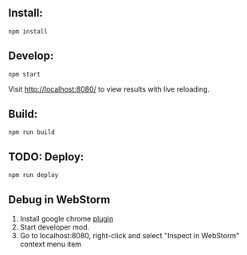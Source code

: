Install:
--------

`npm install`

Develop:
--------

`npm start`

Visit [http://localhost:8080/](http://localhost:8080/) to view results with live reloading.

Build:
------

`npm run build`

TODO: Deploy:
-------------

`npm run deploy`


Debug in WebStorm
-----------------

1. Install google chrome [plugin](https://chrome.google.com/webstore/detail/jetbrains-ide-support/hmhgeddbohgjknpmjagkdomcpobmllji?utm_campaign=en&utm_source=en-et-na-us-oc-webstrapp&utm_medium=et)
2. Start developer mod.
3. Go to localhost:8080, right-click and select "Inspect in WebStorm" context menu item